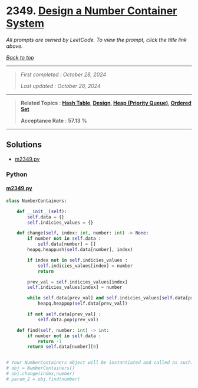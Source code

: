 # 2349. [Design a Number Container System](<https://leetcode.com/problems/design-a-number-container-system>)

*All prompts are owned by LeetCode. To view the prompt, click the title link above.*

*[Back to top](<../README.md>)*

------

> *First completed : October 28, 2024*
>
> *Last updated : October 28, 2024*

------

> **Related Topics** : **[Hash Table](<by_topic/Hash Table.md>), [Design](<by_topic/Design.md>), [Heap (Priority Queue)](<by_topic/Heap (Priority Queue).md>), [Ordered Set](<by_topic/Ordered Set.md>)**
>
> **Acceptance Rate** : **57.13 %**

------

## Solutions

- [m2349.py](<../my-submissions/m2349.py>)
### Python
#### [m2349.py](<../my-submissions/m2349.py>)
```Python
class NumberContainers:

    def __init__(self):
        self.data = {}
        self.indicies_values = {}

    def change(self, index: int, number: int) -> None:
        if number not in self.data :
            self.data[number] = []
        heapq.heappush(self.data[number], index)

        if index not in self.indicies_values :
            self.indicies_values[index] = number
            return

        prev_val = self.indicies_values[index]
        self.indicies_values[index] = number

        while self.data[prev_val] and self.indicies_values[self.data[prev_val][0]] != prev_val :
            heapq.heappop(self.data[prev_val])

        if not self.data[prev_val] :
            self.data.pop(prev_val)

    def find(self, number: int) -> int:
        if number not in self.data :
            return -1
        return self.data[number][0]


# Your NumberContainers object will be instantiated and called as such:
# obj = NumberContainers()
# obj.change(index,number)
# param_2 = obj.find(number)

```

